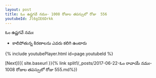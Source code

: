 ```yaml
---
layout: post
title: ఓం ఉష్ణగవే నమః- 1008 రోజుల తపస్సులో రోజు  556
youtubeId: Jl6gIE6Drkk
---
```

 
 
 ఓం ఉష్ణగవే నమః  
 
 -  కాలిపోతున్న కిరణాలను ఎవరు కలిగి ఉంటారు 
 
  
 
  
 
 
 
 
 
 


{% include youtubePlayer.html id=page.youtubeId %}
 
[Next]({{ site.baseurl }}{% link  split1/_posts/2017-06-22-ఓం రావాయే నమః- 1008 రోజుల తపస్సులో రోజు  555.md%})
 
